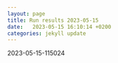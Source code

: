 ```yaml
---
layout: page
title: Run results 2023-05-15
date:   2023-05-15 16:10:14 +0200
categories: jekyll update
---
```


2023-05-15-115024
